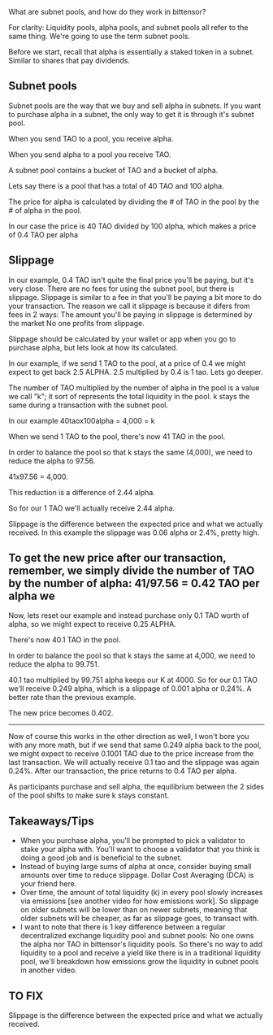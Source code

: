 
What are subnet pools, and how do they work in bittensor?

For clarity: Liquidity pools, alpha pools, and subnet pools all refer to the same thing.  We're going to use the term subnet pools.

Before we start, recall that alpha is essentially a staked token in a subnet.  Similar to shares that pay dividends.

Subnet pools
------------------------
Subnet pools are the way that we buy and sell alpha in subnets.  If you want to purchase alpha in a subnet, the only way to get it is through it's subnet pool.

When you send TAO to a pool, you receive alpha.

When you send alpha to a pool you receive TAO.

A subnet pool contains a bucket of TAO and a bucket of alpha.

Lets say there is a pool that has a total of 40 TAO and 100 alpha.

The price for alpha is calculated by dividing the # of TAO in the pool by the # of alpha in the pool.

In our case the price is 40 TAO divided by 100 alpha, which makes a price of 0.4 TAO per alpha


Slippage
------------------------
In our example, 0.4 TAO isn't quite the final price you'll be paying, but it's very close.  There are no fees for using the subnet pool, but there is slippage.  Slippage is similar to a fee in that you'll be paying a bit more to do your transaction.  The reason we call it slippage is because it difers from fees in 2 ways:
The amount you'll be paying in slippage is determined by the market
No one profits from slippage.

Slippage should be calculated by your wallet or app when you go to purchase alpha, but lets look at how its calculated.

In our example, if we send 1 TAO to the pool, at a price of 0.4 we might expect to get back 2.5 ALPHA.  2.5 multiplied by 0.4 is 1 tao.  Lets go deeper.

The number of TAO multiplied by the number of alpha in the pool is a value we call "k"; it sort of represents the total liquidity in the pool.  k stays the same during a transaction with the subnet pool.

In our example 40taox100alpha = 4,000 = k

When we send 1 TAO to the pool, there's now 41 TAO in the pool.

In order to balance the pool so that k stays the same (4,000), we need to reduce the alpha to 97.56.

41x97.56  = 4,000.

This reduction is a difference of 2.44 alpha.

So for our 1 TAO we'll actually receive 2.44 alpha.

Slippage is the difference between the expected price and what we actually received.
In this example the slippage was 0.06 alpha or 2.4%, pretty high.

To get the new price after our transaction, remember, we simply divide the number of TAO by the number of alpha: 41/97.56 = 0.42 TAO per alpha
we
-----------------
Now, lets reset our example and instead purchase only 0.1 TAO worth of alpha, so we might expect to receive 0.25 ALPHA.

There's now 40.1 TAO in the pool.

In order to balance the pool so that k stays the same at 4,000, we need to reduce the alpha to 99.751.

40.1 tao multiplied by 99.751 alpha keeps our K at 4000.
So for our 0.1 TAO we'll receive 0.249 alpha, which is a slippage of 0.001 alpha or 0.24%.  A better rate than the previous example.

The new price becomes 0.402.

-----------------
Now of course this works in the other direction as well, I won't bore you with any more math, but if we send that same 0.249 alpha back to the pool, we might expect to receive 0.1001 TAO due to the price increase from the last transaction.  We will actually receive 0.1 tao and the slippage was again 0.24%.  After our transaction, the price returns to 0.4 TAO per alpha.

As participants purchase and sell alpha, the equilibrium between the 2 sides of the pool shifts to make sure k stays constant.

Takeaways/Tips
------------------------
* When you purchase alpha, you'll be prompted to pick a validator to stake your alpha with.  You'll want to choose a validator that you think is doing a good job and is beneficial to the subnet.
* Instead of buying large sums of alpha at once, consider buying small amounts over time to reduce slippage.  Dollar Cost Averaging (DCA) is your friend here.
* Over time, the amount of total liquidity (k) in every pool slowly increases via emissions [see another video for how emissions work].  So slippage on older subnets will be lower than on newer subnets, meaning that older subnets will be cheaper, as far as slippage goes, to transact with.
* I want to note that there is 1 key difference between a regular decentralized exchange liquidity pool and subnet pools:  No one owns the alpha nor TAO in bittensor's liquidity pools.  So there's no way to add liquidity to a pool and receive a yield like there is in a traditional liquidity pool, we'll breakdown how emissions grow the liquidity in subnet pools in another video.



TO FIX
-----------
Slippage is the difference between the expected price and what we actually received.

